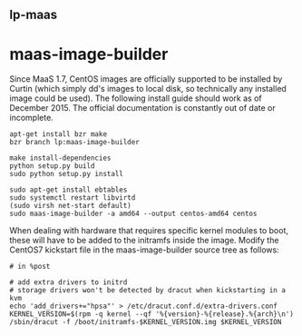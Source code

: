 lp-maas
---

maas-image-builder
===
Since MaaS 1.7, CentOS images are officially supported to be installed by
Curtin (which simply dd's images to local disk, so technically any installed
image could be used). The following install guide should work as of December
2015. The official documentation is constantly out of date or incomplete.

```
apt-get install bzr make
bzr branch lp:maas-image-builder

make install-dependencies
python setup.py build
sudo python setup.py install

sudo apt-get install ebtables
sudo systemctl restart libvirtd
(sudo virsh net-start default)
sudo maas-image-builder -a amd64 --output centos-amd64 centos
```

When dealing with hardware that requires specific kernel modules to boot, these
will have to be added to the initramfs inside the image. Modify the CentOS7
kickstart file in the maas-image-builder source tree as follows:

```
# in %post

# add extra drivers to initrd
# storage drivers won't be detected by dracut when kickstarting in a kvm
echo 'add_drivers+="hpsa"' > /etc/dracut.conf.d/extra-drivers.conf
KERNEL_VERSION=$(rpm -q kernel --qf '%{version}-%{release}.%{arch}\n')
/sbin/dracut -f /boot/initramfs-$KERNEL_VERSION.img $KERNEL_VERSION
```
